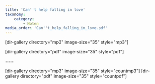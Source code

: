 ```yaml
---
title: 'Can''t help falling in love'
taxonomy:
    category:
        - Noten
media_order: 'Can''t_help_falling_in_love.pdf'
---
```



[dir-gallery directory="mp3" image-size="35" style="mp3"]

[dir-gallery directory="pdf" image-size="35" style="pdf"]

===

[dir-gallery directory="mp3" image-size="35" style="countmp3"]
[dir-gallery directory="pdf" image-size="35" style="countpdf"]